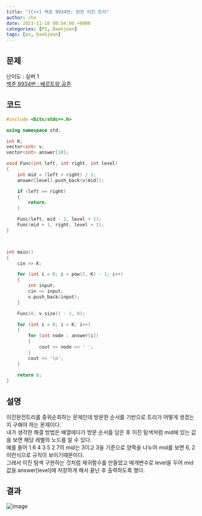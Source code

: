 ```yaml
---
title: "[C++] 백준 9934번: 완전 이진 트리"
author: cho
date: 2023-11-10 00:54:00 +0900
categories: [PS, Baekjoon]
tags: [ps, baekjoon]
---
```


## 문제
난이도 : 실버 1  
[백준 9934번 : 베르트랑 공준](https://www.acmicpc.net/problem/9934/)  

## 코드
```c++
#include <bits/stdc++.h>

using namespace std;

int K;
vector<int> v;
vector<int> answer[10];

void Func(int left, int right, int level)
{
    int mid = (left + right) / 2;
    answer[level].push_back(v[mid]);

    if (left >= right)
    {
        return;
    }

    Func(left, mid - 1, level + 1);
    Func(mid + 1, right, level + 1);
}



int main()
{
    cin >> K;

    for (int i = 0; i < pow(2, K) - 1; i++)
    {
        int input;
        cin >> input;
        v.push_back(input);
    }

    Func(0, v.size() - 1, 0);

    for (int i = 0; i < K; i++)
    {
        for (int node : answer[i])
        {
            cout << node << ' ';
        }
        cout << '\n';
    }
   
    return 0;
}
```
## 설명
이진완전트리를 중위순회하는 문제인데 방문한 순서를 기반으로 트리가 어떻게 생겼는지 구해야 하는 문제이다.  
내가 생각한 해결 방법은 배열에다가 방문 순서를 담은 후 이진 탐색처럼 mid에 있는 값을 보면 해당 레벨의 노드를 알 수 있다.  
예를 들어 1 6 4 3 5 2 7의 mid는 3이고 3을 기준으로 양쪽을 나누어 mid를 보면 6, 2 이런식으로 규칙이 보이기때문이다.  
그래서 이진 탐색 구현하는 것처럼 재귀함수를 만들었고 매개변수로 level을 두어 mid값을 answer[level]에 저장하게 해서 끝난 후 출력하도록 했다.

## 결과
![image](https://github.com/soonsoo3595/soonsoo3595.github.io/assets/86000058/a8a7d01d-9dcc-4470-a57c-5a936e487945)
